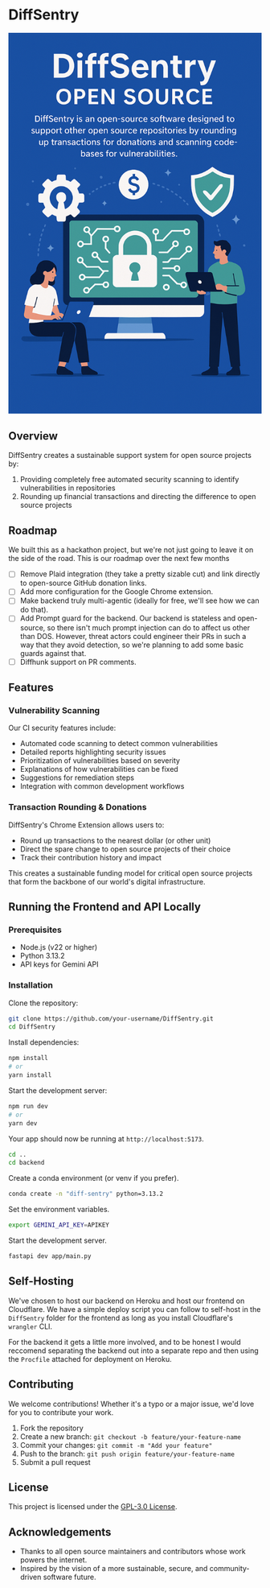 # DiffSentry

![Alt text](diffsentryvert.png)

## Overview

DiffSentry creates a sustainable support system for open source projects by:
1. Providing completely free automated security scanning to identify vulnerabilities in repositories
2. Rounding up financial transactions and directing the difference to open source projects

## Roadmap

We built this as a hackathon project, but we're not just going to leave it on the side of the road. This is our roadmap over the next few months

- [ ] Remove Plaid integration (they take a pretty sizable cut) and link directly to open-source GitHub donation links.
- [ ] Add more configuration for the Google Chrome extension.
- [ ] Make backend truly multi-agentic (ideally for free, we'll see how we can do that). 
- [ ] Add Prompt guard for the backend. Our backend is stateless and open-source, so there isn't much prompt injection can do to affect us other than DOS. However, threat actors could engineer their PRs in such a way that they avoid detection, so we're planning to add some basic guards against that.
- [ ] Diffhunk support on PR comments.

## Features

### Vulnerability Scanning

Our CI security features include:
- Automated code scanning to detect common vulnerabilities
- Detailed reports highlighting security issues
- Prioritization of vulnerabilities based on severity
- Explanations of how vulnerabilities can be fixed
- Suggestions for remediation steps
- Integration with common development workflows

### Transaction Rounding & Donations

DiffSentry's Chrome Extension allows users to:
- Round up transactions to the nearest dollar (or other unit)
- Direct the spare change to open source projects of their choice
- Track their contribution history and impact

This creates a sustainable funding model for critical open source projects that form the backbone of our world's digital infrastructure.

## Running the Frontend and API Locally

### Prerequisites
- Node.js (v22 or higher)
- Python 3.13.2 
- API keys for Gemini API

### Installation

Clone the repository:
```bash
git clone https://github.com/your-username/DiffSentry.git
cd DiffSentry
```

Install dependencies:
```bash
npm install
# or
yarn install
```

Start the development server:
```bash
npm run dev
# or
yarn dev
```

Your app should now be running at `http://localhost:5173`.

```bash
cd ..
cd backend
```

Create a conda environment (or venv if you prefer).

```bash
conda create -n "diff-sentry" python=3.13.2
```

Set the environment variables.

```bash
export GEMINI_API_KEY=APIKEY
```

Start the development server.

```bash
fastapi dev app/main.py
```

## Self-Hosting

We've chosen to host our backend on Heroku and host our frontend on Cloudflare. We have a simple deploy script you can follow to self-host in the `DiffSentry` folder for the frontend as long as you install Cloudflare's `wrangler` CLI. 

For the backend it gets a little more involved, and to be honest I would reccomend separating the backend out into a separate repo and then using the `Procfile` attached for deployment on Heroku.

## Contributing

We welcome contributions! Whether it's a typo or a major issue, we'd love for you to contribute your work.

1. Fork the repository  
2. Create a new branch: `git checkout -b feature/your-feature-name`  
3. Commit your changes: `git commit -m "Add your feature"`  
4. Push to the branch: `git push origin feature/your-feature-name`  
5. Submit a pull request  

## License

This project is licensed under the [GPL-3.0 License](LICENSE).

## Acknowledgements
- Thanks to all open source maintainers and contributors whose work powers the internet.  
- Inspired by the vision of a more sustainable, secure, and community-driven software future.
